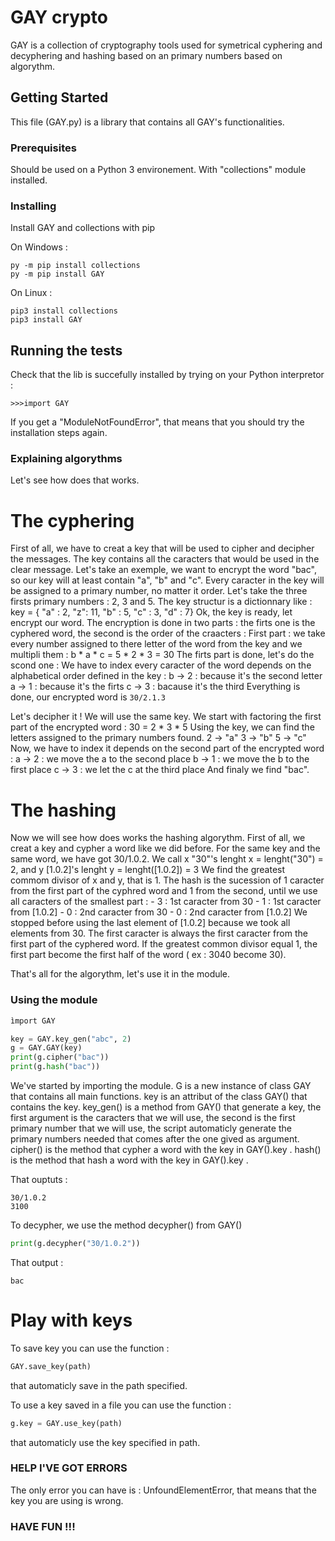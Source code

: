 # GAY crypto

GAY is a collection of cryptography tools used for symetrical cyphering and decyphering and hashing based on an primary numbers based on algorythm.

## Getting Started

This file (GAY.py) is a library that contains all GAY's functionalities. 

### Prerequisites

Should be used on a Python 3 environement. With "collections" module installed.

### Installing

Install GAY and collections with pip

On Windows : 
```
py -m pip install collections
py -m pip install GAY
```

On Linux : 
```
pip3 install collections
pip3 install GAY
``` 

## Running the tests

Check that the lib is succefully installed by trying on your Python interpretor :
```
>>>import GAY
```
If you get a "ModuleNotFoundError", that means that you should try the installation steps again.

### Explaining algorythms 

Let's see how does that works.

# The cyphering

First of all, we have to creat a key that will be used to cipher and decipher the messages. The key contains all the caracters that would be used in the clear message. Let's take an exemple, we want to encrypt the word "bac", so our key will at least contain "a", "b" and "c". Every caracter in the key will be assigned to a primary number, no matter it order. Let's take the three firsts primary numbers : 2, 3 and 5. The key structur is a dictionnary like : 
key = { "a" : 2,
	"z": 11,
	"b" : 5,
	"c" : 3,
	"d" : 7}
Ok, the key is ready, let encrypt our word. The encryption is done in two parts : the firts one is the cyphered word, the second is the order of the craacters : 
First part : we take every number assigned to there letter of the word from the key and we multipli them : 
b * a * c = 5 * 2 * 3 = 30
The firts part is done, let's do the scond one : 
We have to index every caracter of the word depends on the alphabetical order defined in the key : 
b -> 2 : because it's the second letter 
a -> 1 : because it's the firts
c -> 3 : bacause it's the third
Everything is done, our encrypted word is `30/2.1.3`

Let's decipher it !
We will use the same key.
We start with factoring the first part of the encrypted word : 
30 = 2 * 3 * 5
Using the key, we can find the letters assigned to the primary numbers found.
2 -> "a"
3 -> "b"
5 -> "c"
Now, we have to index it depends on the second part of the encrypted word : 
a -> 2 : we move the a to the second place
b -> 1 : we move the b to the first place
c -> 3 : we let the c at the third place
And finaly we find "bac".



# The hashing

Now we will see how does works the hashing algorythm.
First of all, we creat a key and cypher a word like we did before.
For the same key and the same word, we have got 30/1.0.2.
We call x "30"'s lenght x = lenght("30") = 2, and y [1.0.2]'s lenght y = lenght([1.0.2]) = 3
We find the greatest commom divisor of x and y, that is 1.
The hash is the sucession of 1 caracter from the first part of the cyphred word and 1 from the second, until we use all caracters of the smallest part : 
	- 3 : 1st caracter from 30
	- 1 : 1st caracter from [1.0.2]
	- 0 : 2nd caracter from 30
	- 0 : 2nd caracter from [1.0.2]
We stopped before using the last element of [1.0.2] because we took all elements from 30.
The first caracter is always the first caracter from the first part of the cyphered word.
If the greatest common divisor equal 1, the first part become the first half of the word ( ex : 3040 become 30).

That's all for the algorythm, let's use it in the module.

### Using the module

```py
ìmport GAY

key = GAY.key_gen("abc", 2)
g = GAY.GAY(key)
print(g.cipher("bac"))
print(g.hash("bac"))
``` 
We've started by importing the module.
G is a new instance of class GAY that contains all main functions.
key is an attribut of the class GAY() that contains the key.
key_gen() is a method from GAY() that generate a key, the first argument is the caracters that we will use, the second is the first primary number that we will use, the script automaticly generate the primary numbers needed that comes after the one gived as argument.
cipher() is the method that cypher a word with the key in GAY().key .
hash() is the method that hash a word with the key in GAY().key .

That ouptuts : 
```
30/1.0.2
3100
```
To decypher, we use the method decypher() from GAY()
```py
print(g.decypher("30/1.0.2"))
```
That output : 
```
bac
```
# Play with keys
To save key you can use the function : 
```py
GAY.save_key(path)
```
that automaticly save in the path specified.

To use a key saved in a file you can use the function : 
```py
g.key = GAY.use_key(path)
```
that automaticly use the key specified in path.

### HELP I'VE GOT ERRORS
The only error you can have is : UnfoundElementError, that means that the key you are using is wrong.

### HAVE FUN !!!
